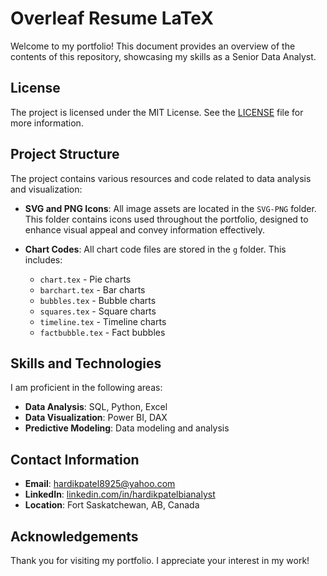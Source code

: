 # Overleaf Resume LaTeX

Welcome to my portfolio! This document provides an overview of the contents of this repository, showcasing my skills as a Senior Data Analyst. 

## License

The project is licensed under the MIT License. See the [LICENSE](LICENSE) file for more information.


## Project Structure

The project contains various resources and code related to data analysis and visualization:

- **SVG and PNG Icons**: All image assets are located in the `SVG-PNG` folder. This folder contains icons used throughout the portfolio, designed to enhance visual appeal and convey information effectively.
  
- **Chart Codes**: All chart code files are stored in the `g` folder. This includes:
  - `chart.tex` - Pie charts
  - `barchart.tex` - Bar charts
  - `bubbles.tex` - Bubble charts
  - `squares.tex` - Square charts
  - `timeline.tex` - Timeline charts
  - `factbubble.tex` - Fact bubbles

## Skills and Technologies

I am proficient in the following areas:

- **Data Analysis**: SQL, Python, Excel
- **Data Visualization**: Power BI, DAX
- **Predictive Modeling**: Data modeling and analysis

## Contact Information

- **Email**: [hardikpatel8925@yahoo.com](mailto:hardikpatel8925@yahoo.com)
- **LinkedIn**: [linkedin.com/in/hardikpatelbianalyst](https://linkedin.com/in/hardikpatelbianalyst)
- **Location**: Fort Saskatchewan, AB, Canada

## Acknowledgements

Thank you for visiting my portfolio. I appreciate your interest in my work!

